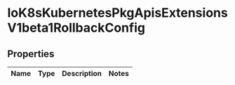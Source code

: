 
# IoK8sKubernetesPkgApisExtensionsV1beta1RollbackConfig

## Properties
Name | Type | Description | Notes
------------ | ------------- | ------------- | -------------



